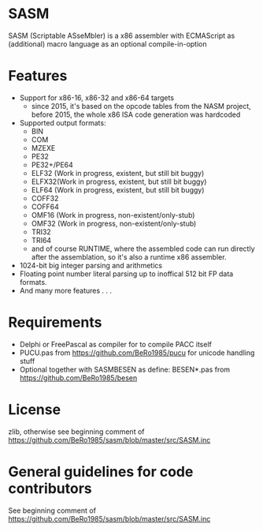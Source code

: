 # SASM

SASM (Scriptable ASseMbler) is a x86 assembler with ECMAScript as (additional) macro language as an optional compile-in-option 

# Features

- Support for x86-16, x86-32 and x86-64 targets 
  - since 2015, it's based on the opcode tables from the NASM project, before 2015, the whole x86 ISA code generation was hardcoded 
- Supported output formats: 
  - BIN 
  - COM 
  - MZEXE 
  - PE32 
  - PE32+/PE64 
  - ELF32 (Work in progress, existent, but still bit buggy) 
  - ELFX32(Work in progress, existent, but still bit buggy) 
  - ELF64 (Work in progress, existent, but still bit buggy) 
  - COFF32 
  - COFF64 
  - OMF16 (Work in progress, non-existent/only-stub) 
  - OMF32 (Work in progress, non-existent/only-stub) 
  - TRI32 
  - TRI64 
  - and of course RUNTIME, where the assembled code can run directly after the assemblation, so it's also a runtime x86 assembler.
- 1024-bit big integer parsing and arithmetics
- Floating point number literal parsing up to inoffical 512 bit FP data formats.
- And many more features . . . 

# Requirements

- Delphi or FreePascal as compiler for to compile PACC itself
- PUCU.pas from https://github.com/BeRo1985/pucu for unicode handling stuff
- Optional together with SASMBESEN as define: BESEN*.pas from https://github.com/BeRo1985/besen 

# License

zlib, otherwise see beginning comment of https://github.com/BeRo1985/sasm/blob/master/src/SASM.inc

# General guidelines for code contributors

See beginning comment of https://github.com/BeRo1985/sasm/blob/master/src/SASM.inc
